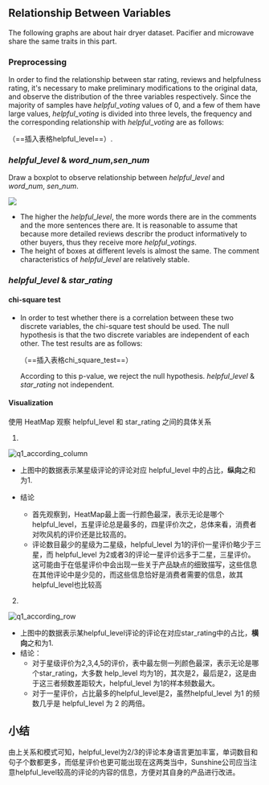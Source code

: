 ## Relationship Between Variables

The following graphs are about hair dryer dataset. Pacifier and microwave share the same traits in this part.

###  Preprocessing

In order to find the relationship between star rating, reviews and helpfulness rating, it's necessary to make preliminary modifications to the original data, and observe the distribution of the three variables respectively. Since the majority of samples have $helpful\_voting$ values of 0, and a few of them have large values, $helpful\_voting$ is divided into three levels, the frequency and the corresponding relationship with $helpful\_voting$ are as follows:

（==插入表格helpful_level==）.

### $helpful\_level$ & $word\_num$,$sen\_num$ 

Draw a boxplot to observe relationship between $helpful\_level$ and $word\_num$, $sen\_num$.

![](D:\Ryanna\mcm_real\Outs\q1\q1_box.png)

- The higher the $helpful\_level$, the more words there are in the comments and the more sentences there are. It is reasonable to assume that because more detailed reviews describr the product informatively to other buyers, thus they receive more $helpful\_votings$.
- The height of boxes at different levels is almost the same. The comment characteristics of $helpful\_level$ are relatively stable.

### $helpful\_level$ & $star\_rating$ 

#### chi-square test

- In order to test whether there is a correlation between these two discrete variables, the chi-square test should be used. The null hypothesis is that the two discrete variables are independent of each other. The test results are as follows:

  （==插入表格chi_square_test==）
  
  According to this p-value, we reject the null hypothesis. $helpful\_level$ & $star\_rating$ not independent.

#### Visualization

使用 HeatMap 观察 helpful_level 和 star_rating 之间的具体关系

1. 

![q1_according_column](D:\Ryanna\mcm_real\Outs\q1\q1_according_column.png)

- 上图中的数据表示某星级评论的评论对应 helpful_level 中的占比，**纵向**之和为1.

- 结论

  - 首先观察到，HeatMap最上面一行颜色最深，表示无论是哪个helpful_level，五星评论总是最多的，四星评价次之，总体来看，消费者对吹风机的评价还是比较高的。
  - 评论数目最少的星级为二星级，helpful_level 为1的评价一星评价略少于三星，而 helpful_level 为2或者3的评论一星评价远多于二星，三星评价。这可能由于在低星评价中会出现一些关于产品缺点的细致描写，这些信息在其他评论中是少见的，而这些信息恰好是消费者需要的信息，故其helpful_level也比较高

2. 

![q1_according_row](D:\Ryanna\mcm_real\Outs\q1\q1_according_row.png)

- 上图中的数据表示某helpful_level评论的评论在对应star_rating中的占比，**横向**之和为1.
- 结论：
  - 对于星级评价为2,3,4,5的评价，表中最左侧一列颜色最深，表示无论是哪个star_rating，大多数 help_level 均为1的，其次是2，最后是2，这是由于这三者频数差距较大，helpful_level 为1的样本频数最大。
  - 对于一星评价，占比最多的helpful_level是2，虽然helpful_level 为1 的频数几乎是 helpful_level 为 2 的两倍。



## 小结

由上关系和模式可知，helpful_level为2/3的评论本身语言更加丰富，单词数目和句子个数都更多，而低星评价也更可能出现在这两类当中，Sunshine公司应当注意helpful_level较高的评论的内容的信息，方便对其自身的产品进行改进。

